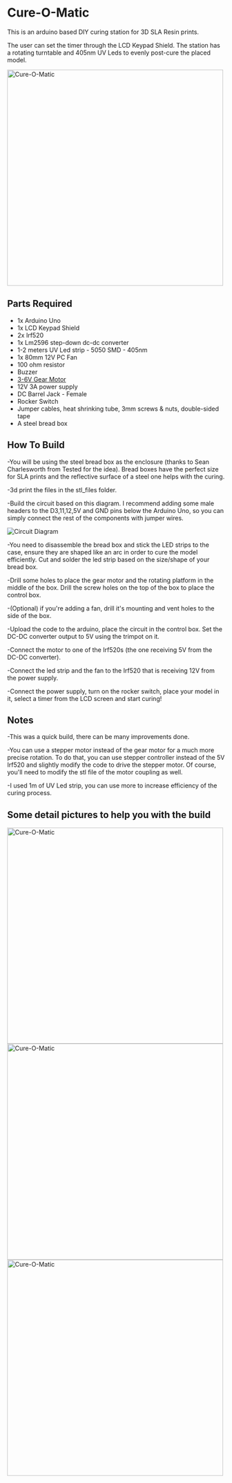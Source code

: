 # Cure-O-Matic
This is an arduino based DIY curing station for 3D SLA Resin prints.

The user can set the timer through the LCD Keypad Shield. The station has a rotating turntable and 405nm UV Leds to evenly post-cure the placed model.

<img src="https://github.com/tolgaozuygur/cure-o-matic/blob/master/images/20200504_034442.jpg" title="Cure-O-Matic" alt="Cure-O-Matic" width="500">


## Parts Required
- 1x Arduino Uno
- 1x LCD Keypad Shield
- 2x Irf520
- 1x Lm2596 step-down dc-dc converter
- 1-2 meters UV Led strip - 5050 SMD - 405nm
- 1x 80mm 12V PC Fan
- 100 ohm resistor
- Buzzer
- <a href="https://www.bananarobotics.com/shop/Yellow-Gear-Motor-with-120-to-1-reduction-ratio" target="_blank">3-6V Gear Motor </a>
- 12V 3A power supply
- DC Barrel Jack - Female
- Rocker Switch
- Jumper cables, heat shrinking tube, 3mm screws & nuts, double-sided tape
- A steel bread box

## How To Build
-You will be using the steel bread box as the enclosure (thanks to Sean Charlesworth from Tested for the idea). Bread boxes have the perfect size for SLA prints and the reflective surface of a steel one helps with the curing.

-3d print the files in the stl_files folder.

-Build the circuit based on this diagram. I recommend adding some male headers to the D3,11,12,5V and GND pins below the Arduino Uno, so you can simply connect the rest of the components with jumper wires. 

<img src="https://github.com/tolgaozuygur/cure-o-matic/blob/master/images/uv_curing_station_circuit_bb.jpg" title="Circuit Diagram" alt="Circuit Diagram">

-You need to disassemble the bread box and stick the LED strips to the case, ensure they are shaped like an arc in order to cure the model efficiently. Cut and solder the led strip based on the size/shape of your bread box.

-Drill some holes to place the gear motor and the rotating platform in the middle of the box. Drill the screw holes on the top of the box to place the control box. 

-(Optional) if you're adding a fan, drill it's mounting and vent holes to the side of the box.

-Upload the code to the arduino, place the circuit in the control box. Set the DC-DC converter output to 5V using the trimpot on it.

-Connect the motor to one of the Irf520s (the one receiving 5V from the DC-DC converter).

-Connect the led strip and the fan to the Irf520 that is receiving 12V from the power supply.

-Connect the power supply, turn on the rocker switch, place your model in it, select a timer from the LCD screen and start curing!

## Notes
-This was a quick build, there can be many improvements done.

-You can use a stepper motor instead of the gear motor for a much more precise rotation. To do that, you can use stepper controller instead of the 5V Irf520 and slightly modify the code to drive the stepper motor. Of course, you'll need to modify the stl file of the motor coupling as well.

-I used 1m of UV Led strip, you can use more to increase efficiency of the curing process. 

## Some detail pictures to help you with the build
<img src="https://github.com/tolgaozuygur/cure-o-matic/blob/master/images/20200504_034123.jpg" title="Cure-O-Matic" alt="Cure-O-Matic" width="500">
<img src="https://github.com/tolgaozuygur/cure-o-matic/blob/master/images/20200504_034134.jpg" title="Cure-O-Matic" alt="Cure-O-Matic" width="500">
<img src="https://github.com/tolgaozuygur/cure-o-matic/blob/master/images/20200504_034226.jpg" title="Cure-O-Matic" alt="Cure-O-Matic" width="500">
